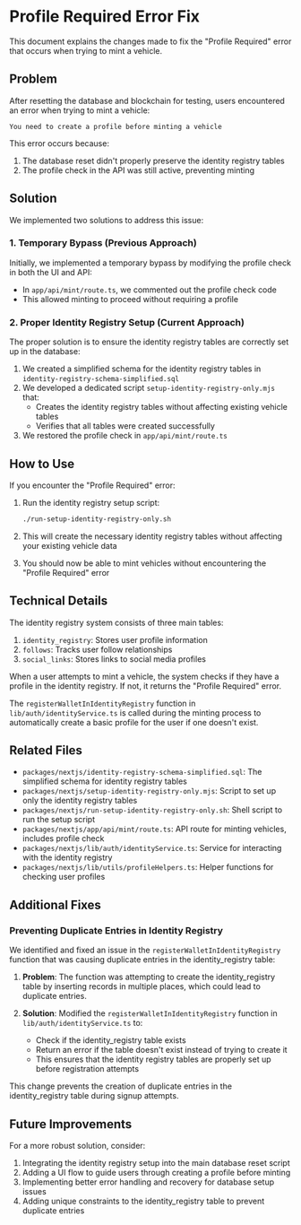 # Profile Required Error Fix

This document explains the changes made to fix the "Profile Required" error that occurs when trying to mint a vehicle.

## Problem

After resetting the database and blockchain for testing, users encountered an error when trying to mint a vehicle:

```
You need to create a profile before minting a vehicle
```

This error occurs because:

1. The database reset didn't properly preserve the identity registry tables
2. The profile check in the API was still active, preventing minting

## Solution

We implemented two solutions to address this issue:

### 1. Temporary Bypass (Previous Approach)

Initially, we implemented a temporary bypass by modifying the profile check in both the UI and API:

- In `app/api/mint/route.ts`, we commented out the profile check code
- This allowed minting to proceed without requiring a profile

### 2. Proper Identity Registry Setup (Current Approach)

The proper solution is to ensure the identity registry tables are correctly set up in the database:

1. We created a simplified schema for the identity registry tables in `identity-registry-schema-simplified.sql`
2. We developed a dedicated script `setup-identity-registry-only.mjs` that:
   - Creates the identity registry tables without affecting existing vehicle tables
   - Verifies that all tables were created successfully
3. We restored the profile check in `app/api/mint/route.ts`

## How to Use

If you encounter the "Profile Required" error:

1. Run the identity registry setup script:
   ```bash
   ./run-setup-identity-registry-only.sh
   ```

2. This will create the necessary identity registry tables without affecting your existing vehicle data

3. You should now be able to mint vehicles without encountering the "Profile Required" error

## Technical Details

The identity registry system consists of three main tables:

1. `identity_registry`: Stores user profile information
2. `follows`: Tracks user follow relationships
3. `social_links`: Stores links to social media profiles

When a user attempts to mint a vehicle, the system checks if they have a profile in the identity registry. If not, it returns the "Profile Required" error.

The `registerWalletInIdentityRegistry` function in `lib/auth/identityService.ts` is called during the minting process to automatically create a basic profile for the user if one doesn't exist.

## Related Files

- `packages/nextjs/identity-registry-schema-simplified.sql`: The simplified schema for identity registry tables
- `packages/nextjs/setup-identity-registry-only.mjs`: Script to set up only the identity registry tables
- `packages/nextjs/run-setup-identity-registry-only.sh`: Shell script to run the setup script
- `packages/nextjs/app/api/mint/route.ts`: API route for minting vehicles, includes profile check
- `packages/nextjs/lib/auth/identityService.ts`: Service for interacting with the identity registry
- `packages/nextjs/lib/utils/profileHelpers.ts`: Helper functions for checking user profiles

## Additional Fixes

### Preventing Duplicate Entries in Identity Registry

We identified and fixed an issue in the `registerWalletInIdentityRegistry` function that was causing duplicate entries in the identity_registry table:

1. **Problem**: The function was attempting to create the identity_registry table by inserting records in multiple places, which could lead to duplicate entries.

2. **Solution**: Modified the `registerWalletInIdentityRegistry` function in `lib/auth/identityService.ts` to:
   - Check if the identity_registry table exists
   - Return an error if the table doesn't exist instead of trying to create it
   - This ensures that the identity registry tables are properly set up before registration attempts

This change prevents the creation of duplicate entries in the identity_registry table during signup attempts.

## Future Improvements

For a more robust solution, consider:

1. Integrating the identity registry setup into the main database reset script
2. Adding a UI flow to guide users through creating a profile before minting
3. Implementing better error handling and recovery for database setup issues
4. Adding unique constraints to the identity_registry table to prevent duplicate entries